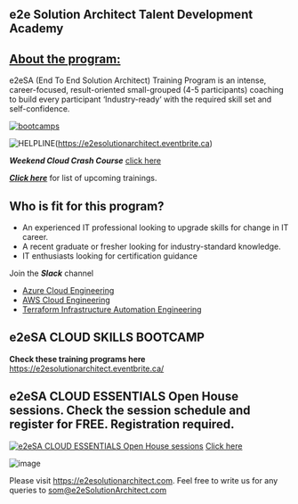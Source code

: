 ## e2e Solution Architect Talent Development Academy

## [About the program:](https://e2esolutionarchitect.com/training-programs/)

e2eSA (End To End Solution Architect)  Training Program is an intense, career-focused, result-oriented small-grouped (4-5 participants) coaching to build every participant ‘Industry-ready‘ with the required skill set and self-confidence.

[![bootcamps](https://github.com/e2eSolutionArchitect/academy/assets/62712515/a77f78b7-87f8-41d2-93de-3a836e2c7bb9)](https://e2esolutionarchitect.eventbrite.ca)

![HELPLINE](https://github.com/e2eSolutionArchitect/academy/assets/62712515/8b0d2bc9-6c74-40c3-a7fe-40daea9c8260)(https://e2esolutionarchitect.eventbrite.ca)

***Weekend Cloud Crash Course*** [click here](https://github.com/e2eSolutionArchitect/academy/blob/main/bootcamp/cloud-weekend-for-beginners.md)

***[Click here](https://e2esolutionarchitect.eventbrite.com)*** for list of upcoming trainings.

## Who is fit for this program?

- An experienced IT professional looking to upgrade skills for change in IT career.
- A recent graduate or fresher looking for industry-standard knowledge.
- IT enthusiasts looking for certification guidance

Join the ***Slack*** channel 
 - [Azure Cloud Engineering](https://talentdevelop-u8d3237.slack.com/archives/C04KCD5HPC1)
 - [AWS Cloud Engineering](https://talentdevelop-u8d3237.slack.com/archives/C04JZPZ6SKU)
 - [Terraform Infrastructure Automation Engineering](https://talentdevelop-u8d3237.slack.com/archives/C04KCD8183B)
 
## e2eSA CLOUD SKILLS BOOTCAMP 
**Check these training programs here** https://e2esolutionarchitect.eventbrite.ca/


## e2eSA CLOUD ESSENTIALS Open House sessions. Check the session schedule and register for FREE. Registration required. 


[![e2eSA CLOUD ESSENTIALS Open House sessions](https://user-images.githubusercontent.com/62712515/218327365-1c6cc841-555b-4c11-b382-f68473ee864e.png)](https://e2esolutionarchitect.eventbrite.com/)
[Click here](https://github.com/e2eSolutionArchitect/academy/blob/main/cloud-essentials-openhouse.md)

![image](https://github.com/e2eSolutionArchitect/academy/assets/8308302/10451fed-8d1a-4b29-bbd3-9e263fae66c1)

Please visit https://e2esolutionarchitect.com. Feel free to write us for any queries to som@e2eSolutionArchitect.com
